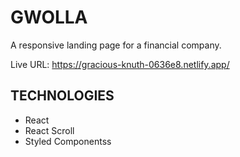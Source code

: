 # GWOLLA
A responsive landing page for a financial company. 

Live URL: https://gracious-knuth-0636e8.netlify.app/

## TECHNOLOGIES 

- React
- React Scroll
- Styled Componentss